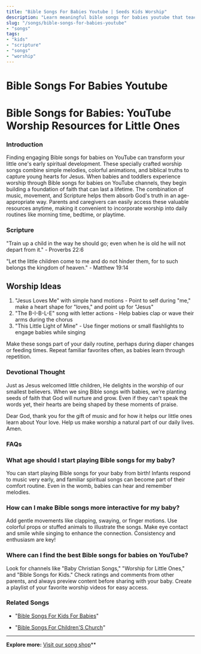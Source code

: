 ```yaml
---
title: "Bible Songs For Babies Youtube | Seeds Kids Worship"
description: "Learn meaningful bible songs for babies youtube that teach Scripture through music. Interactive worship resources for kids and families."
slug: "/songs/bible-songs-for-babies-youtube"
- "songs"
tags:
- "kids"
- "scripture"
- "songs"
- "worship"
---
```


# Bible Songs For Babies Youtube

# Bible Songs for Babies: YouTube Worship Resources for Little Ones

### Introduction
Finding engaging Bible songs for babies on YouTube can transform your little one's early spiritual development. These specially crafted worship songs combine simple melodies, colorful animations, and biblical truths to capture young hearts for Jesus. When babies and toddlers experience worship through Bible songs for babies on YouTube channels, they begin building a foundation of faith that can last a lifetime. The combination of music, movement, and Scripture helps them absorb God's truth in an age-appropriate way. Parents and caregivers can easily access these valuable resources anytime, making it convenient to incorporate worship into daily routines like morning time, bedtime, or playtime.

### Scripture
"Train up a child in the way he should go; even when he is old he will not depart from it." - Proverbs 22:6

"Let the little children come to me and do not hinder them, for to such belongs the kingdom of heaven." - Matthew 19:14

## Worship Ideas
1. "Jesus Loves Me" with simple hand motions - Point to self during "me," make a heart shape for "loves," and point up for "Jesus"
2. "The B-I-B-L-E" song with letter actions - Help babies clap or wave their arms during the chorus
3. "This Little Light of Mine" - Use finger motions or small flashlights to engage babies while singing

Make these songs part of your daily routine, perhaps during diaper changes or feeding times. Repeat familiar favorites often, as babies learn through repetition.

### Devotional Thought
Just as Jesus welcomed little children, He delights in the worship of our smallest believers. When we sing Bible songs with babies, we're planting seeds of faith that God will nurture and grow. Even if they can't speak the words yet, their hearts are being shaped by these moments of praise.

Dear God, thank you for the gift of music and for how it helps our little ones learn about Your love. Help us make worship a natural part of our daily lives. Amen.

### FAQs

### What age should I start playing Bible songs for my baby?
You can start playing Bible songs for your baby from birth! Infants respond to music very early, and familiar spiritual songs can become part of their comfort routine. Even in the womb, babies can hear and remember melodies.

### How can I make Bible songs more interactive for my baby?
Add gentle movements like clapping, swaying, or finger motions. Use colorful props or stuffed animals to illustrate the songs. Make eye contact and smile while singing to enhance the connection. Consistency and enthusiasm are key!

### Where can I find the best Bible songs for babies on YouTube?
Look for channels like "Baby Christian Songs," "Worship for Little Ones," and "Bible Songs for Kids." Check ratings and comments from other parents, and always preview content before sharing with your baby. Create a playlist of your favorite worship videos for easy access.

### Related Songs

- "[Bible Songs For Kids For Babies](/songs/bible-songs-for-kids-for-babies/)"

- "[Bible Songs For Children'S Church](/songs/bible-songs-for-children-s-church/)"

---

**Explore more:** [Visit our song shop](https://seedskidsworship.com/shop)**

<!-- Schema Markup -->
<script type="application/ld+json">
{
  "@context": "https://schema.org",
  "@type": "MusicRecording",
  "name": "Bible Songs For Babies Youtube",
  "byArtist": {
    "@type": "MusicGroup",
    "name": "Seeds Kids Worship"
  },
  "isFamilyFriendly": true,
  "url": "https://seedskidsworship.com/songs/bible-songs-for-babies-youtube/"
}
</script>